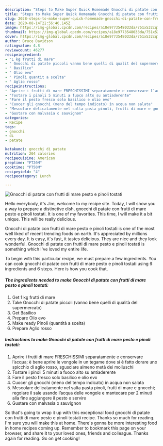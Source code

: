 ```yaml
---
description: "Steps to Make Super Quick Homemade Gnocchi di patate con frutti di mare pesto e pinoli tostati"
title: "Steps to Make Super Quick Homemade Gnocchi di patate con frutti di mare pesto e pinoli tostati"
slug: 2028-steps-to-make-super-quick-homemade-gnocchi-di-patate-con-frutti-di-mare-pesto-e-pinoli-tostati
date: 2020-08-14T22:56:40.145Z
image: https://img-global.cpcdn.com/recipes/a18e9773548033da/751x532cq70/gnocchi-di-patate-con-frutti-di-mare-pesto-e-pinoli-tostati-recipe-main-photo.jpg
thumbnail: https://img-global.cpcdn.com/recipes/a18e9773548033da/751x532cq70/gnocchi-di-patate-con-frutti-di-mare-pesto-e-pinoli-tostati-recipe-main-photo.jpg
cover: https://img-global.cpcdn.com/recipes/a18e9773548033da/751x532cq70/gnocchi-di-patate-con-frutti-di-mare-pesto-e-pinoli-tostati-recipe-main-photo.jpg
author: Bruce Davidson
ratingvalue: 4.8
reviewcount: 46277
recipeingredient:
- "1 kg frutti di mare"
- " Gnocchi di patate piccoli vanno bene quelli di qualit del supermercato"
- " Basilico"
- " Olio evo"
- " Pinoli quantit a scelta"
- " Aglio rosso"
recipeinstructions:
- "Aprire i frutti di mare FRESCHISSIMI separatamente e conservare l’acqua; è bene aprire le vongole in un tegame dove si è fatto dorare uno spicchio di aglio rosso, sgusciare almeno metà dei molluschi"
- "Tostare i pinoli 5 minuti a fuoco alto su antiaderente"
- "Fare il pesto fresco solo basilico e olio evo"
- "Cuocer gli gnocchi (meno del tempo indicato) in acqua non salata"
- "Mescolare delicatamente nel salta pasta pinoli, frutti di mare e gnocchi; regolare il sale usando l’acqua delle vongole e mantecare per 2 minuti alla fine aggiungere il pesto e servire"
- "Gustare con malvasia o sauvignon"
categories:
- Recipe
tags:
- gnocchi
- di
- patate

katakunci: gnocchi di patate 
nutrition: 204 calories
recipecuisine: American
preptime: "PT20M"
cooktime: "PT50M"
recipeyield: "4"
recipecategory: Lunch

---
```



![Gnocchi di patate con frutti di mare pesto e pinoli tostati](https://img-global.cpcdn.com/recipes/a18e9773548033da/751x532cq70/gnocchi-di-patate-con-frutti-di-mare-pesto-e-pinoli-tostati-recipe-main-photo.jpg)

Hello everybody, it's Jim, welcome to my recipe site. Today, I will show you a way to prepare a distinctive dish, gnocchi di patate con frutti di mare pesto e pinoli tostati. It is one of my favorites. This time, I will make it a bit unique. This will be really delicious.



Gnocchi di patate con frutti di mare pesto e pinoli tostati is one of the most well liked of recent trending foods on earth. It's appreciated by millions every day. It is easy, it's fast, it tastes delicious. They are nice and they look wonderful. Gnocchi di patate con frutti di mare pesto e pinoli tostati is something which I've loved my entire life.


To begin with this particular recipe, we must prepare a few ingredients. You can cook gnocchi di patate con frutti di mare pesto e pinoli tostati using 6 ingredients and 6 steps. Here is how you cook that.

<!--inarticleads1-->

##### The ingredients needed to make Gnocchi di patate con frutti di mare pesto e pinoli tostati:

1. Get 1 kg frutti di mare
1. Take  Gnocchi di patate piccoli (vanno bene quelli di qualità del supermercato)
1. Get  Basilico
1. Prepare  Olio evo
1. Make ready  Pinoli (quantità a scelta)
1. Prepare  Aglio rosso




<!--inarticleads2-->

##### Instructions to make Gnocchi di patate con frutti di mare pesto e pinoli tostati:

1. Aprire i frutti di mare FRESCHISSIMI separatamente e conservare l’acqua; è bene aprire le vongole in un tegame dove si è fatto dorare uno spicchio di aglio rosso, sgusciare almeno metà dei molluschi
1. Tostare i pinoli 5 minuti a fuoco alto su antiaderente
1. Fare il pesto fresco solo basilico e olio evo
1. Cuocer gli gnocchi (meno del tempo indicato) in acqua non salata
1. Mescolare delicatamente nel salta pasta pinoli, frutti di mare e gnocchi; regolare il sale usando l’acqua delle vongole e mantecare per 2 minuti alla fine aggiungere il pesto e servire
1. Gustare con malvasia o sauvignon




So that's going to wrap it up with this exceptional food gnocchi di patate con frutti di mare pesto e pinoli tostati recipe. Thanks so much for reading. I'm sure you will make this at home. There's gonna be more interesting food in home recipes coming up. Remember to bookmark this page on your browser, and share it to your loved ones, friends and colleague. Thanks again for reading. Go on get cooking!

